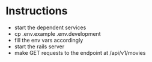 # Instructions
- start the dependent services
- cp .env.example .env.development
- fill the env vars accordingly
- start the rails server
- make GET requests to the endpoint at /api/v1/movies
